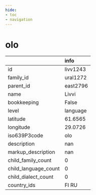 ```yaml
---
hide:
- toc
- navigation
---
```

# olo
|                      | info     |
|:---------------------|:---------|
| id                   | livv1243 |
| family_id            | ural1272 |
| parent_id            | east2796 |
| name                 | Livvi    |
| bookkeeping          | False    |
| level                | language |
| latitude             | 61.6565  |
| longitude            | 29.0726  |
| iso639P3code         | olo      |
| description          | nan      |
| markup_description   | nan      |
| child_family_count   | 0        |
| child_language_count | 0        |
| child_dialect_count  | 0        |
| country_ids          | FI RU    |